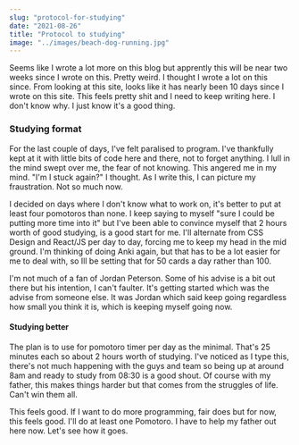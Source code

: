 ```yaml
---
slug: "protocol-for-studying" 
date: "2021-08-26"
title: "Protocol to studying"
image: "../images/beach-dog-running.jpg"
---
```


Seems like I wrote a lot more on this blog but apprently this will be near two weeks since I wrote on this. Pretty weird. I thought I wrote a lot on this since. From looking at this site, looks like it has nearly been 10 days since I wrote on this site. This feels pretty shit and I need to keep writing here. I don't know why. I just know it's a good thing. 

### Studying format

For the last couple of days, I've felt paralised to program. I've thankfully kept at it with little bits of code here and there, not to forget anything. I lull in the mind swept over me, the fear of not knowing. This angered me in my mind. "I'm I stuck again?" I thought. As I write this, I can picture my fraustration. Not so much now. 

I decided on days where I don't know what to work on, it's better to put at least four pomotoros than none. I keep saying to myself "sure I could be putting more time into it" but I've been able to convince myself that 2 hours worth of good studying, is a good start for me. I'll alternate from CSS Design and React/JS per day to day, forcing me to keep my head in the mid ground. I'm thinking of doing Anki again, but that has to be a lot easier for me to deal with, so Ill be setting that for 50 cards a day rather than 100. 

I'm not much of a fan of Jordan Peterson. Some of his advise is a bit out there but his intention, I can't faulter. It's getting started which was the advise from someone else. It was Jordan which said keep going regardless how small you think it is, which is keeping myself going now. 

#### Studying better

The plan is to use for pomotoro timer per day as the minimal. That's 25 minutes each so about 2 hours worth of studying. I've noticed as I type this, there's not much happening with the guys and team so being up at around 8am and ready to study from 08:30 is a good shout. Of course with my father, this makes things harder but that comes from the struggles of life. Can't win them all. 

This feels good. If I want to do more programming, fair does but for now, this feels good. I'll do at least one Pomotoro. I have to help my father out here now. Let's see how it goes. 

